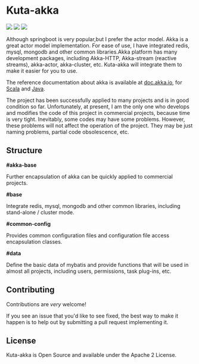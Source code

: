 # Kuta-akka
![](https://img.shields.io/badge/license-Apache%202-blue)
![](https://img.shields.io/badge/akka-2.6%2B-orange)
![](https://img.shields.io/badge/java-1.8%2B-green)

Although springboot is very popular,but I prefer the actor model. Akka is a great actor model implementation. For ease of use, I have integrated redis, mysql, mongodb and other common libraries.Akka platform has many development packages, including Akka-HTTP, Akka-stream (reactive streams), akka-actor, akka-cluster, etc. Kuta-akka will integrate them to make it easier for you to use.

The reference documentation about akka is available at [doc.akka.io](http://doc.akka.io),
for [Scala](http://doc.akka.io/docs/akka/current/scala.html) and [Java](http://doc.akka.io/docs/akka/current/java.html).

The project has been successfully applied to many projects and is in good condition so far. Unfortunately, at present, I am the only one who develops and modifies the code of this project in commercial projects, because time is very tight. Inevitably, some codes may have some problems. However, these problems will not affect the operation of the project. They may be just naming problems, partial code obsolescence, etc.

## Structure
**#akka-base**

Further encapsulation of akka can be quickly applied to commercial projects.

**#base** 

Integrate redis, mysql, mongodb and other common libraries, including stand-alone / cluster mode.

**#common-config** 

Provides common configuration files and configuration file access encapsulation classes.

**#data** 

Define the basic data of mybatis and provide functions that will be used in almost all projects, including users, permissions, task plug-ins, etc.

Contributing
------------
Contributions are *very* welcome!

If you see an issue that you'd like to see fixed, the best way to make it happen is to help out by submitting a pull request implementing it.

License
-------

Kuta-akka is Open Source and available under the Apache 2 License.
